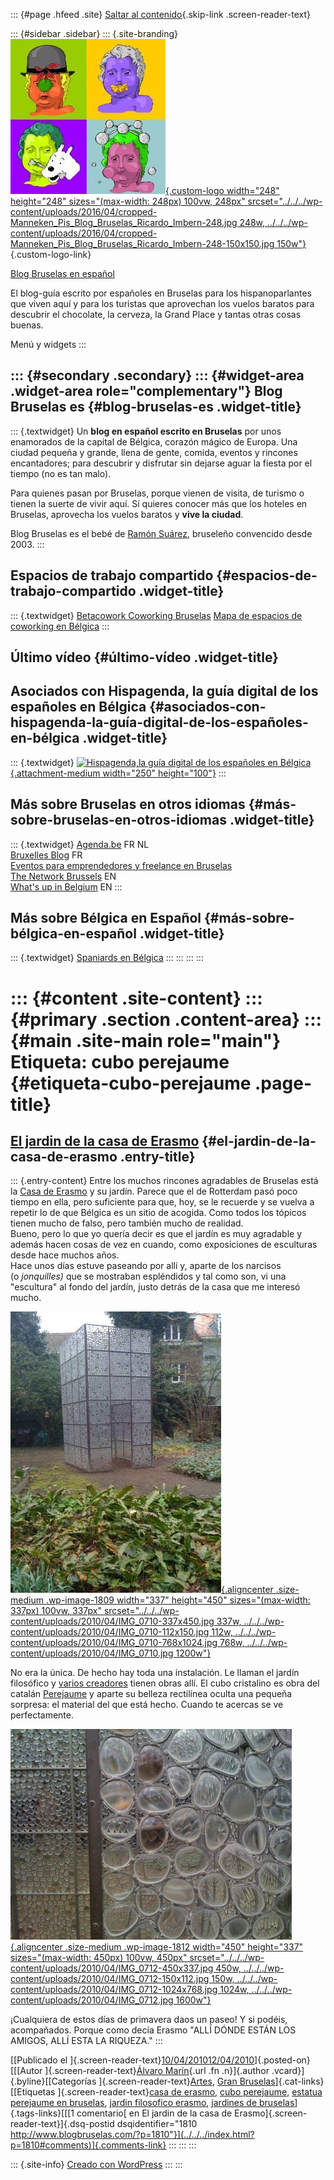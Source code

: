 ::: {#page .hfeed .site}
[Saltar al contenido](index.html#content){.skip-link
.screen-reader-text}

::: {#sidebar .sidebar}
::: {.site-branding}
[![](../../../wp-content/uploads/2016/04/cropped-Manneken_Pis_Blog_Bruselas_Ricardo_Imbern-248.jpg){.custom-logo
width="248" height="248" sizes="(max-width: 248px) 100vw, 248px"
srcset="../../../wp-content/uploads/2016/04/cropped-Manneken_Pis_Blog_Bruselas_Ricardo_Imbern-248.jpg 248w, ../../../wp-content/uploads/2016/04/cropped-Manneken_Pis_Blog_Bruselas_Ricardo_Imbern-248-150x150.jpg 150w"}](../../../index.html){.custom-logo-link}

[Blog Bruselas en español](../../../index.html)

El blog-guía escrito por españoles en Bruselas para los hispanoparlantes
que viven aquí y para los turistas que aprovechan los vuelos baratos
para descubrir el chocolate, la cerveza, la Grand Place y tantas otras
cosas buenas.

Menú y widgets
:::

::: {#secondary .secondary}
::: {#widget-area .widget-area role="complementary"}
Blog Bruselas es {#blog-bruselas-es .widget-title}
----------------

::: {.textwidget}
Un **blog en español escrito en Bruselas** por unos enamorados de la
capital de Bélgica, corazón mágico de Europa. Una ciudad pequeña y
grande, llena de gente, comida, eventos y rincones encantadores; para
descubrir y disfrutar sin dejarse aguar la fiesta por el tiempo (no es
tan malo).

Para quienes pasan por Bruselas, porque vienen de visita, de turismo o
tienen la suerte de vivir aquí. Sí quieres conocer más que los hoteles
en Bruselas, aprovecha los vuelos baratos y **vive la ciudad**.

Blog Bruselas es el bebé de [Ramón Suárez](http://www.ramonsuarez.com),
bruseleño convencido desde 2003.
:::

Espacios de trabajo compartido {#espacios-de-trabajo-compartido .widget-title}
------------------------------

::: {.textwidget}
[Betacowork Coworking Bruselas](http://www.betacowork.com) [Mapa de
espacios de coworking en Bélgica](http://coworkingbelgium.com)
:::

Último vídeo {#último-vídeo .widget-title}
------------

Asociados con Hispagenda, la guía digital de los españoles en Bélgica {#asociados-con-hispagenda-la-guía-digital-de-los-españoles-en-bélgica .widget-title}
---------------------------------------------------------------------

::: {.textwidget}
[![Hispagenda,la guía digital de los españoles en
Bélgica](../../../wp-content/uploads/2010/04/Hispagenda-250px.gif "Hispagenda, la guía digital de los españoles en Bélgica"){.attachment-medium
width="250" height="100"}](http://www.hispagenda.com)
:::

Más sobre Bruselas en otros idiomas {#más-sobre-bruselas-en-otros-idiomas .widget-title}
-----------------------------------

::: {.textwidget}
[Agenda.be](http://www.agenda.be) FR NL\
[Bruxelles Blog](http://www.bxlblog.be/) FR\
[Eventos para emprendedores y freelance en
Bruselas](http://www.betacowork.com/events/)\
[The Network
Brussels](http://groups.yahoo.com/group/TheNetworkBrussels/) EN\
[What\'s up in Belgium](http://www.whatsupin.be/) EN
:::

Más sobre Bélgica en Español {#más-sobre-bélgica-en-español .widget-title}
----------------------------

::: {.textwidget}
[Spaniards en Bélgica](http://www.spaniards.es/paises/belgica)
:::
:::
:::
:::

::: {#content .site-content}
::: {#primary .section .content-area}
::: {#main .site-main role="main"}
Etiqueta: cubo perejaume {#etiqueta-cubo-perejaume .page-title}
========================

[El jardin de la casa de Erasmo](../../../index.html?p=1810) {#el-jardin-de-la-casa-de-erasmo .entry-title}
------------------------------------------------------------

::: {.entry-content}
Entre los muchos rincones agradables de Bruselas está la [Casa de
Erasmo](http://www.erasmushouse.museum/Public/Page.php?ID=4&language=spa)
y su jardín. Parece que el de Rotterdam pasó poco tiempo en ella, pero
suficiente para que, hoy, se le recuerde y se vuelva a repetir lo de que
Bélgica es un sitio de acogida. Como todos los tópicos tienen mucho de
falso, pero también mucho de realidad.\
Bueno, pero lo que yo quería decir es que el jardín es muy agradable y
además hacen cosas de vez en cuando, como exposiciones de esculturas
desde hace muchos años.\
Hace unos días estuve paseando por allí y, aparte de los narcisos
(o *jonquilles)* que se mostraban espléndidos y tal como son, vi una
"escultura" al fondo del jardín, justo detrás de la casa que me interesó
mucho.

[![](../../../wp-content/uploads/2010/04/IMG_0710-337x450.jpg){.aligncenter
.size-medium .wp-image-1809 width="337" height="450"
sizes="(max-width: 337px) 100vw, 337px"
srcset="../../../wp-content/uploads/2010/04/IMG_0710-337x450.jpg 337w, ../../../wp-content/uploads/2010/04/IMG_0710-112x150.jpg 112w, ../../../wp-content/uploads/2010/04/IMG_0710-768x1024.jpg 768w, ../../../wp-content/uploads/2010/04/IMG_0710.jpg 1200w"}](http://www.blogbruselas.com/2010/04/el-jardin-de-la-casa-de-erasmo.html/img_0710)

No era la única. De hecho hay toda una instalación. Le llaman el jardín
filosófico y [varios
creadores](http://www.erasmushouse.museum/Public/Page.php?ID=142) tienen
obras allí. El cubo cristalino es obra del
catalán [Perejaume](http://es.wikipedia.org/wiki/Perejaume) y aparte su
belleza rectilínea oculta una pequeña sorpresa: el material del que está
hecho. Cuando te acercas se ve perfectamente.

[![](../../../wp-content/uploads/2010/04/IMG_0712-450x337.jpg){.aligncenter
.size-medium .wp-image-1812 width="450" height="337"
sizes="(max-width: 450px) 100vw, 450px"
srcset="../../../wp-content/uploads/2010/04/IMG_0712-450x337.jpg 450w, ../../../wp-content/uploads/2010/04/IMG_0712-150x112.jpg 150w, ../../../wp-content/uploads/2010/04/IMG_0712-1024x768.jpg 1024w, ../../../wp-content/uploads/2010/04/IMG_0712.jpg 1600w"}](http://www.blogbruselas.com/2010/04/el-jardin-de-la-casa-de-erasmo.html/img_0712)

¡Cualquiera de estos días de primavera daos un paseo! Y si podéis,
acompañados. Porque como decía Erasmo "ALLÍ DÓNDE ESTÁN LOS AMIGOS, ALLÍ
ESTA LA RIQUEZA."
:::

[[Publicado el
]{.screen-reader-text}[10/04/201012/04/2010](../../../index.html?p=1810)]{.posted-on}[[[Autor
]{.screen-reader-text}[Álvaro Marín](../../../index.html?author=4){.url
.fn .n}]{.author .vcard}]{.byline}[[Categorías
]{.screen-reader-text}[Artes](../../category/artes/index.html), [Gran
Bruselas](../../category/gran-bruselas/index.html)]{.cat-links}[[Etiquetas
]{.screen-reader-text}[casa de erasmo](../casa-de-erasmo/index.html),
[cubo perejaume](index.html), [estatua perejaume en
bruselas](../estatua-perejaume-en-bruselas/index.html), [jardin
filosofico erasmo](../jardin-filosofico-erasmo/index.html), [jardines de
bruselas](../jardines-de-bruselas/index.html)]{.tags-links}[[[1
comentario[ en El jardin de la casa de
Erasmo]{.screen-reader-text}]{.dsq-postid
dsqidentifier="1810 http://www.blogbruselas.com/?p=1810"}](../../../index.html?p=1810#comments)]{.comments-link}
:::
:::
:::

::: {.site-info}
[Creado con WordPress](https://es.wordpress.org/)
:::
:::
